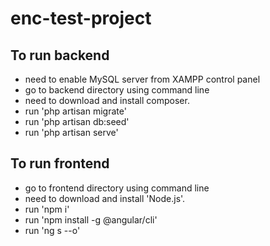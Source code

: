 # enc-test-project

## To run backend
   - need to enable MySQL server from XAMPP control panel
   - go to backend directory using command line
   - need to download and install composer.
   - run 'php artisan migrate'
   - run 'php artisan db:seed'
   - run 'php artisan serve'

## To run frontend
   - go to frontend directory using command line
   - need to download and install 'Node.js'.
   - run 'npm i'
   - run 'npm install -g @angular/cli'
   - run 'ng s --o'

